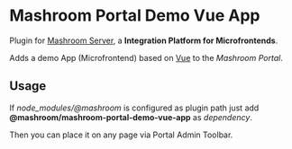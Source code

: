 
# Mashroom Portal Demo Vue App

Plugin for [Mashroom Server](https://www.mashroom-server.com), a **Integration Platform for Microfrontends**.

Adds a demo App (Microfrontend) based on [Vue](https://vuejs.org) to the _Mashroom Portal_.

## Usage

If *node_modules/@mashroom* is configured as plugin path just add **@mashroom/mashroom-portal-demo-vue-app** as *dependency*.

Then you can place it on any page via Portal Admin Toolbar.
